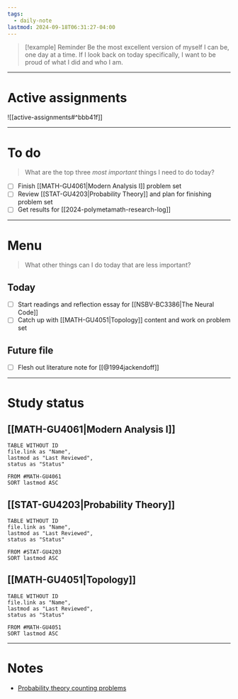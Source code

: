 ```yaml
---
tags:
  - daily-note
lastmod: 2024-09-18T06:31:27-04:00
---
```

>[!example] Reminder
>Be the most excellent version of myself I can be, one day at a time. If I look back on today specifically, I want to be proud of what I did and who I am.

---
# Active assignments

![[active-assignments#^bbb41f]]

---
# To do

> What are the top three *most important* things I need to do today?

- [ ] Finish [[MATH-GU4061|Modern Analysis I]] problem set
- [ ] Review [[STAT-GU4203|Probability Theory]] and plan for finishing problem set
- [ ] Get results for [[2024-polymetamath-research-log]]

----
# Menu

> What other things can I do today that are less important?
## Today

- [ ] Start readings and reflection essay for [[NSBV-BC3386|The Neural Code]]
- [ ] Catch up with [[MATH-GU4051|Topology]] content and work on problem set

## Future file

- [ ] Flesh out literature note for [[@1994jackendoff]]

---
# Study status

## [[MATH-GU4061|Modern Analysis I]]

```dataview
TABLE WITHOUT ID
file.link as "Name",
lastmod as "Last Reviewed",
status as "Status"

FROM #MATH-GU4061
SORT lastmod ASC
```

## [[STAT-GU4203|Probability Theory]]

```dataview
TABLE WITHOUT ID
file.link as "Name",
lastmod as "Last Reviewed",
status as "Status"

FROM #STAT-GU4203
SORT lastmod ASC
```

## [[MATH-GU4051|Topology]]

```dataview
TABLE WITHOUT ID
file.link as "Name",
lastmod as "Last Reviewed",
status as "Status"

FROM #MATH-GU4051 
SORT lastmod ASC
```

---
# Notes

- [Probability theory counting problems](https://premmi.github.io/probability-counting-part-III)